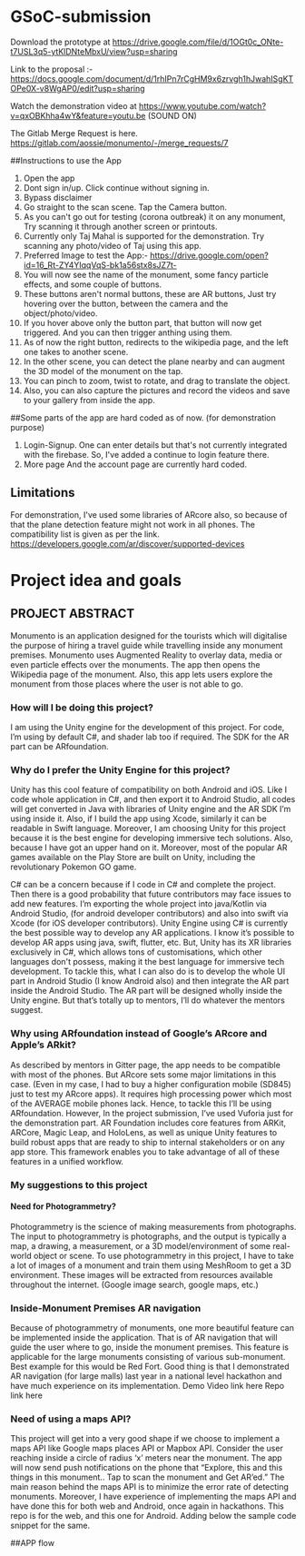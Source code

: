 # GSoC-submission
Download the prototype at https://drive.google.com/file/d/1OGt0c_ONte-t7USL3q5-ytKlDNteMbxU/view?usp=sharing

Link to the proposal :- https://docs.google.com/document/d/1rhIPn7rCgHM9x6zrvgh1hJwahISgKTOPe0X-v8WgAP0/edit?usp=sharing

Watch the demonstration video at https://www.youtube.com/watch?v=qxOBKhha4wY&feature=youtu.be (SOUND ON)

The Gitlab Merge Request is here. https://gitlab.com/aossie/monumento/-/merge_requests/7

##Instructions to use the App
1. Open the app
2. Dont sign in/up. Click continue without signing in.
3. Bypass disclaimer
4. Go straight to the scan scene. Tap the Camera button.
5. As you can't go out for testing (corona outbreak) it on any monument, Try scanning it through another screen or printouts.
6. Currently only Taj Mahal is supported for the demonstration. Try scanning any photo/video of Taj using this app. 
7. Preferred Image to test the App:- https://drive.google.com/open?id=16_Rt-ZY4YIqqVqS-bk1a56stx8sJZ7t-
8. You will now see the name of the monument, some fancy particle effects, and some couple of buttons.
9. These buttons aren't normal buttons, these are AR buttons, Just try hovering over the button, between the camera and the object/photo/video.
10. If you hover above only the button part, that button will now get triggered. And you can then trigger anthing using them.
11. As of now the right button, redirects to the wikipedia page, and the left one takes to another scene. 
12. In the other scene, you can detect the plane nearby and can augment the 3D model of the monument on the tap.
13. You can pinch to zoom, twist to rotate, and drag to translate the object.
14. Also, you can also capture the pictures and record the videos and save to your gallery from inside the app.

##Some parts of the app are hard coded as of now. (for demonstration purpose)
1. Login-Signup. 
   One can enter details but that's not currently integrated with the firebase. So, I've added a continue to login feature there.
2. More page And the account page are currently hard coded.

## Limitations 
For demonstration, I've used some libraries of ARcore also, so because of that the plane detection feature might not work in all phones. 
The compatibility list is given as per the link. https://developers.google.com/ar/discover/supported-devices

# Project idea and goals
## PROJECT ABSTRACT
Monumento is an application designed for the tourists which will digitalise the purpose of hiring a travel guide while travelling inside any monument premises. Monumento uses Augmented Reality to overlay data, media or even particle effects over the monuments. The app then opens the Wikipedia page of the monument. Also, this app lets users explore the monument from those places where the user is not able to go.
### How will I be doing this project?

I am using the Unity engine for the development of this project. For code, I’m using by default C#, and shader lab too if required. The SDK for the AR part can be ARfoundation.

### Why do I prefer the Unity Engine for this project?
Unity has this cool feature of compatibility on both Android and iOS. Like I code whole application in C#, and then export it to Android Studio, all codes will get converted in Java with libraries of Unity engine and the AR SDK I’m using inside it. Also, if I build the app using Xcode, similarly it can be readable in Swift language.  Moreover, I am choosing Unity for this project because it is the best engine for developing immersive tech solutions. Also, because I have got an upper hand on it.
Moreover, most of the popular AR games available on the Play Store are built on Unity, including the revolutionary Pokemon GO game.

C# can be a concern because if I code in C# and complete the project. Then there is a good probability that future contributors may face issues to add new features.
I’m exporting the whole project into java/Kotlin via Android Studio, (for android developer contributors) and also into swift via Xcode (for iOS developer contributors).
Unity Engine using C# is currently the best possible way to develop any AR applications. I know it’s possible to develop AR apps using java, swift, flutter, etc. But, Unity has its XR libraries exclusively in C#, which allows tons of customisations, which other languages don't possess, making it the best language for immersive tech development. 
To tackle this, what I can also do is to develop the whole UI part in Android Studio (I know Android also) and then integrate the AR part inside the Android Studio. The AR part will be designed wholly inside the Unity engine. But that’s totally up to mentors, I’ll do whatever the mentors suggest. 

### Why using ARfoundation instead of Google’s ARcore and Apple’s ARkit?
As described by mentors in Gitter page, the app needs to be compatible with most of the phones. But ARcore sets some major limitations in this case. (Even in my case, I had to buy a higher configuration mobile (SD845) just to test my ARcore apps). It requires high processing power which most of the AVERAGE mobile phones lack. Hence, to tackle this I’ll be using ARfoundation. However, In the project submission, I’ve used Vuforia just for the demonstration part.
AR Foundation includes core features from ARKit, ARCore, Magic Leap, and HoloLens, as well as unique Unity features to build robust apps that are ready to ship to internal stakeholders or on any app store. This framework enables you to take advantage of all of these features in a unified workflow.









### My suggestions to this project
#### Need for Photogrammetry?
Photogrammetry is the science of making measurements from photographs. The input to photogrammetry is photographs, and the output is typically a map, a drawing, a measurement, or a 3D model/environment of some real-world object or scene. To use photogrammetry in this project, I have to take a lot of images of a monument and train them using MeshRoom to get a 3D environment. These images will be extracted from resources available throughout the internet. (Google image search, google maps, etc.) 

### Inside-Monument Premises AR navigation
Because of photogrammetry of monuments, one more beautiful feature can be implemented inside the application. That is of AR navigation that will guide the user where to go, inside the monument premises. This feature is applicable for the large monuments consisting of various sub-monument. Best example for this would be Red Fort. Good thing is that I demonstrated AR navigation (for large malls) last year in a national level hackathon and have much experience on its implementation. Demo Video link here Repo link here
### Need of using a maps API?
This project will get into a very good shape if we choose to implement a maps API like Google maps places API or Mapbox API. Consider the user reaching inside a circle of radius ‘x’ meters near the monument. The app will now send push notifications on the phone that “Explore, this and this things in this monument.. Tap to scan the monument and Get AR’ed.”  The main reason behind the maps API is to minimize the error rate of detecting monuments. Moreover, I have experience of implementing the maps API and have done this for both web and Android, once again in hackathons. This repo is for the web, and this one for Android. Adding below the sample code snippet for the same.









##APP flow      


